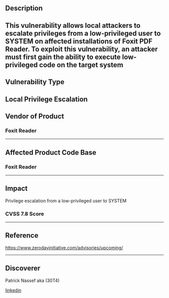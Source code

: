 ## Description
This vulnerability allows local attackers to escalate privileges from a low-privileged user to SYSTEM on affected installations of Foxit PDF Reader. To exploit this vulnerability, an attacker must first gain the ability to execute low-privileged code on the target system
------------------------------------------
## Vulnerability Type

Local Privilege Escalation
------------------------------------------
## Vendor of Product

### Foxit Reader
------------------------------------------

## Affected Product Code Base

### Foxit Reader
------------------------------------------
## Impact
Privilege escalation from a low-privileged user to SYSTEM

### CVSS 7.8 Score 
------------------------------------------
## Reference
https://www.zerodayinitiative.com/advisories/upcoming/

-----------------------------------------
## Discoverer

Patrick Nassef aka (30T4)

[linkedin](https://www.linkedin.com/in/patrick0x41/)